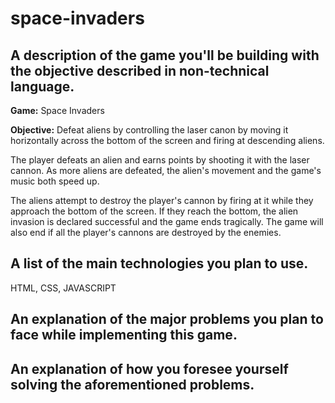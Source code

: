 # space-invaders

## A description of the game you'll be building with the objective described in non-technical language.

**Game:** Space Invaders 


**Objective:** Defeat aliens by controlling the laser canon by moving it horizontally across the bottom of the screen and firing at descending aliens. 

The player defeats an alien and earns points by shooting it with the laser cannon. As more aliens are defeated, the alien's movement and the game's music both speed up. 

The aliens attempt to destroy the player's cannon by firing at it while they approach the bottom of the screen. If they reach the bottom, the alien invasion is declared successful and the game ends tragically. The game will also end if all the player's cannons are destroyed by the enemies. 


## A list of the main technologies you plan to use.
HTML, CSS, JAVASCRIPT 


## An explanation of the major problems you plan to face while implementing this game.




## An explanation of how you foresee yourself solving the aforementioned problems.

